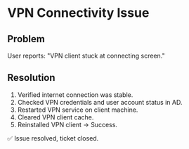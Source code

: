 # VPN Connectivity Issue

## Problem
User reports: "VPN client stuck at connecting screen."

## Resolution
1. Verified internet connection was stable.
2. Checked VPN credentials and user account status in AD.
3. Restarted VPN service on client machine.
4. Cleared VPN client cache.
5. Reinstalled VPN client → Success.

✅ Issue resolved, ticket closed.
